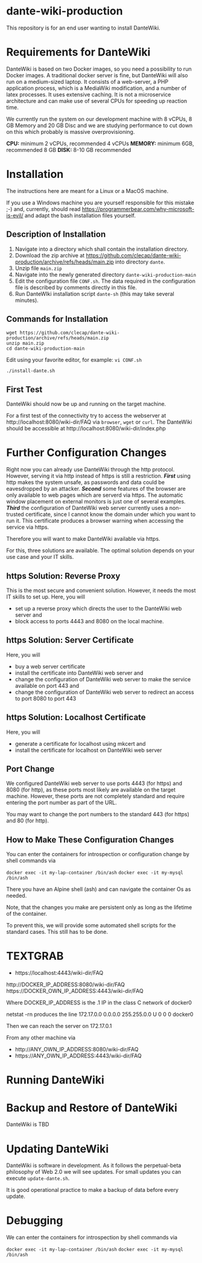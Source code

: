 # dante-wiki-production

This repository is for an end user wanting to install DanteWiki.

# Requirements for DanteWiki

DanteWiki is based on two Docker images, so you need a possibility to run Docker images. A traditional
docker server is fine, but DanteWiki will also run on a medium-sized laptop. It consists of a web-server,
a PHP application process, which is a MediaWiki modification, and a number of latex processes. 
It uses extensive caching. It is not a microservice architecture and can make use of several CPUs
for speeding up reaction time.

We currently run the system on our development machine with 8 vCPUs, 8 GB Memory and 20 GB Disc and we are
studying performance to cut down on this which probably is massive overprovisioning.

**CPU:**  minimum 2 vCPUs, recommended 4 vCPUs
**MEMORY:** minimum 6GB, recommended 8 GB
**DISK:** 8-10 GB recommended

# Installation

The instructions here are meant for a Linux or a MacOS machine.

If you use a Windows machine you are yourself responsible for this mistake ;-) and, currently, 
should read https://programmerbear.com/why-microsoft-is-evil/ and adapt the bash installation files yourself.

## Description of Installation

1. Navigate into a directory which shall contain the installation directory.
2. Download the zip archive at https://github.com/clecap/dante-wiki-production/archive/refs/heads/main.zip into directory `dante`.
3. Unzip file `main.zip`
4. Navigate into the newly generated directory `dante-wiki-production-main`
4. Edit the configuration file `CONF.sh`. The data required in the configuration file is described by comments directly in this file. 
5. Run DanteWIki installation script `dante-sh` (this may take several minutes).

## Commands for Installation

```
wget https://github.com/clecap/dante-wiki-production/archive/refs/heads/main.zip
unzip main.zip
cd dante-wiki-production-main
```

Edit using your favorite editor, for example: ```vi CONF.sh                                   ```

```./install-dante.sh```

## First Test

DanteWiki should now be up and running on the target machine. 

For a first test of the connectivity try to access the webserver at 
http://localhost:8080/wiki-dir/FAQ via `browser`, `wget` or `curl`.
The DanteWiki should be accessible at http://localhost:8080/wiki-dir/index.php

# Further Configuration Changes

Right now you can already use DanteWiki through the http protocol. However,
serving it via http instead of https is still a restriction. ***First*** using http makes the system unsafe, as passwords 
and data could be eavesdropped by an attacker. ***Second*** some features of the browser are only available to
web pages which are serverd via https. The automatic window placement on external monitors is just one of several examples.
***Third*** the configuration of DanteWiki web server currently uses a non-trusted certificate, since I cannot know
the domain under which you want to run it. This certificate produces a browser warning when accessing the service via https.

Therefore you will want to make DanteWiki available via https. 

For this, three solutions are available. The optimal solution depends on your use case and your IT skills.

## https Solution: Reverse Proxy

This is the most secure and convenient solution. However, it needs the most IT skills to set up.
Here, you will
* set up a reverse proxy which directs the user to the DanteWiki web server and
* block access to ports 4443 and 8080 on the local machine.

## https Solution: Server Certificate

Here, you will
* buy a web server certificate
* install the certificate into DanteWiki web server and
* change the configuration of DanteWiki web server to make the service available on port 443 and
* change the configuration of DanteWiki web server to redirect an access to port 8080 to port 443

## https Solution: Localhost Certificate

Here, you will
* generate a certificate for localhost using mkcert and
* install the certificate for localhost on DanteWiki web server

## Port Change

We configured DanteWiki web server to use ports 4443 (for https) and 8080 (for http), as these ports most likely are
available on the target machine. However, these ports are not completely standard and require entering the port
number as part of the URL.

You may want to change the port numbers to the standard 443 (for https) and 80 (for http).

## How to Make These Configuration Changes

You can enter the containers for introspection or configuration change by shell commands via

`docker exec -it my-lap-container /bin/ash`
`docker exec -it my-mysql /bin/ash`

There you have an Alpine shell (ash) and can navigate the container Os as needed.

Note, that the changes you make are persistent only as long as the lifetime of the container.

To prevent this, we will provide some automated shell scripts for the standard cases. This still has to be done.



# TEXTGRAB

* https://localhost:4443/wiki-dir/FAQ


http://DOCKER_IP_ADDRESS:8080/wiki-dir/FAQ
https://DOCKER_OWN_IP_ADDRESS:4443/wiki-dir/FAQ

Where DOCKER_IP_ADDRESS is the .1 IP in the class C network 
of docker0

netstat -rn produces the line 
  172.17.0.0      0.0.0.0         255.255.0.0     U         0 0          0 docker0

Then we can reach the server on 172.17.0.1

From any other machine via
* http://ANY_OWN_IP_ADDRESS:8080/wiki-dir/FAQ
* https://ANY_OWN_IP_ADDRESS:4443/wiki-dir/FAQ



# Running DanteWiki



# Backup and Restore of DanteWiki

DanteWiki is TBD


# Updating DanteWiki

DanteWiki is software in development. As it follows the perpetual-beta philosophy of Web 2.0 we will see updates.
For small updates you can execute `update-dante.sh`. 

It is good operational practice to make a backup of data before every update.


# Debugging

We can enter the containers for introspection by shell commands via

`docker exec -it my-lap-container /bin/ash`
`docker exec -it my-mysql /bin/ash`



